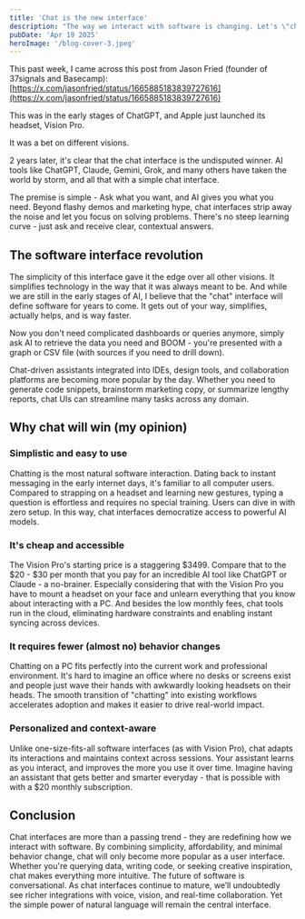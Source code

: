 ```yaml
---
title: 'Chat is the new interface'
description: "The way we interact with software is changing. Let's \"chat\" about it."
pubDate: 'Apr 19 2025'
heroImage: '/blog-cover-3.jpeg'
---
```


This past week, I came across this post from Jason Fried (founder of 37signals and Basecamp): [https://x.com/jasonfried/status/1665885183839727616](https://x.com/jasonfried/status/1665885183839727616)

This was in the early stages of ChatGPT, and Apple just launched its headset, Vision Pro.

It was a bet on different visions.

2 years later, it's clear that the chat interface is the undisputed winner. AI tools like ChatGPT, Claude, Gemini, Grok, and many others have taken the world by storm, and all that with a simple chat interface.

The premise is simple - Ask what you want, and AI gives you what you need.
Beyond flashy demos and marketing hype, chat interfaces strip away the noise and let you focus on solving problems. There's no steep learning curve - just ask and receive clear, contextual answers.

## The software interface revolution

The simplicity of this interface gave it the edge over all other visions. It simplifies technology in the way that it was always meant to be. And while we are still in the early stages of AI, I believe that the "chat" interface will define software for years to come. It gets out of your way, simplifies, actually helps, and is way faster.

Now you don't need complicated dashboards or queries anymore, simply ask AI to retrieve the data you need and BOOM - you're presented with a graph or CSV file (with sources if you need to drill down).

Chat-driven assistants integrated into IDEs, design tools, and collaboration platforms are becoming more popular by the day. Whether you need to generate code snippets, brainstorm marketing copy, or summarize lengthy reports, chat UIs can streamline many tasks across any domain.

## Why chat will win (my opinion)

### Simplistic and easy to use

Chatting is the most natural software interaction. Dating back to instant messaging in the early internet days, it's familiar to all computer users. Compared to strapping on a headset and learning new gestures, typing a question is effortless and requires no special training. Users can dive in with zero setup. In this way, chat interfaces democratize access to powerful AI models.

### It's cheap and accessible

The Vision Pro's starting price is a staggering $3499. Compare that to the $20 - $30 per month that you pay for an incredible AI tool like ChatGPT or Claude - a no-brainer. Especially considering that with the Vision Pro you have to mount a headset on your face and unlearn everything that you know about interacting with a PC. And besides the low monthly fees, chat tools run in the cloud, eliminating hardware constraints and enabling instant syncing across devices.

### It requires fewer (almost no) behavior changes

Chatting on a PC fits perfectly into the current work and professional environment. It's hard to imagine an office where no desks or screens exist and people just wave their hands with awkwardly looking headsets on their heads. The smooth transition of "chatting" into existing workflows accelerates adoption and makes it easier to drive real-world impact.

### Personalized and context-aware

Unlike one-size-fits-all software interfaces (as with Vision Pro), chat adapts its interactions and maintains context across sessions. Your assistant learns as you interact, and improves the more you use it over time. Imagine having an assistant that gets better and smarter everyday - that is possible with with a $20 monthly subscription.

## Conclusion

Chat interfaces are more than a passing trend - they are redefining how we interact with software. By combining simplicity, affordability, and minimal behavior change, chat will only become more popular as a user interface. Whether you're querying data, writing code, or seeking creative inspiration, chat makes everything more intuitive. The future of software is conversational. As chat interfaces continue to mature, we’ll undoubtedly see richer integrations with voice, vision, and real-time collaboration. Yet the simple power of natural language will remain the central interface.